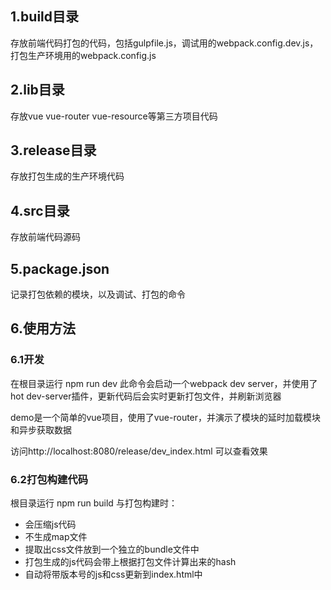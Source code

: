 ## 1.build目录
存放前端代码打包的代码，包括gulpfile.js，调试用的webpack.config.dev.js，打包生产环境用的webpack.config.js

## 2.lib目录
存放vue vue-router vue-resource等第三方项目代码

## 3.release目录
存放打包生成的生产环境代码

## 4.src目录
存放前端代码源码

## 5.package.json
记录打包依赖的模块，以及调试、打包的命令

## 6.使用方法
### 6.1开发
在根目录运行 npm run dev
此命令会启动一个webpack dev server，并使用了hot dev-server插件，更新代码后会实时更新打包文件，并刷新浏览器

demo是一个简单的vue项目，使用了vue-router，并演示了模块的延时加载模块和异步获取数据

访问http://localhost:8080/release/dev_index.html 可以查看效果


### 6.2打包构建代码
根目录运行 npm run build
与打包构建时：
- 会压缩js代码
- 不生成map文件
- 提取出css文件放到一个独立的bundle文件中
- 打包生成的js代码会带上根据打包文件计算出来的hash
- 自动将带版本号的js和css更新到index.html中